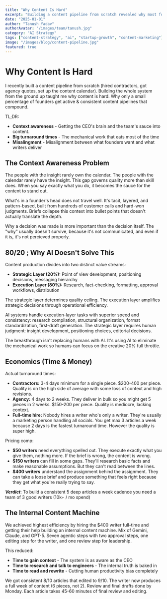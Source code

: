 ```yaml
---
title: "Why Content Is Hard"
excerpt: "Building a content pipeline from scratch revealed why most founders struggle with consistent content creation - and how AI changes the economics"
date: "2025-01-01"
author: "Tanush Yadav"
authorAvatar: "/images/team/tanush.jpg"
category: "AI Strategy"
tags: ["content-strategy", "ai", "startup-growth", "content-marketing"]
image: "/images/blog/content-pipeline.jpg"
featured: true
---
```


# Why Content Is Hard

I recently built a content pipeline from scratch (hired contractors, got agency quotes, set up the content calendar). Building the whole system from the ground up taught me why content is hard. Why only a small percentage of founders get active & consistent content pipelines that compound.

TL;DR:

- **Context awareness** - Getting the CEO's brain and the team's sauce into content.
- **Big turnaround times** - The mechanical work that eats most of the time
- **Misalingment** - Misalignment between what founders want and what writers deliver

## The Context Awareness Problem

The people with the insight rarely own the calendar. The people with the calendar rarely have the insight. This gap governs quality more than skill does. When you say exactly what you do, it becomes the sauce for the content to stand out.

What's in a founder's head does not travel well. It's tacit, layered, and pattern-based, built from hundreds of customer calls and hard-won judgments. Briefs collapse this context into bullet points that doesn't actually translate the depth.

Why a decision was made is more important than the decision itself. The "why" usually doesn't survive, because it's not communicated, and even if it is, it's not percieved properly.

## 80/20 ; Why AI Doesn't Solve This

Content production divides into two distinct value streams:

- **Strategic Layer (20%):** Point of view development, positioning decisions, messaging hierarchy
- **Execution Layer (80%):** Research, fact-checking, formatting, approval workflows, distribution

The strategic layer determines quality ceiling. The execution layer amplifies strategic decisions through operational efficiency.

AI systems handle execution-layer tasks with superior speed and consistency: research compilation, structural organization, format standardization, first-draft generation. The strategic layer requires human judgment: insight development, positioning choices, editorial decisions.

The breakthrough isn't replacing humans with AI. It's using AI to eliminate the mechanical work so humans can focus on the creative 20% full throttle.

## Economics (Time & Money)

Actual turnaround times:

- **Contractors:** 3-4 days minimum for a single piece. $200-400 per piece. Quality is on the high side of average with some loss of context and high revisions.
- **Agency:** 4 days to 2 weeks. They deliver in bulk so you might get 5 pieces in 2 weeks. $150-200 per piece. Quality is mediocre, lacking context.
- **Full-time hire:** Nobody hires a writer who's only a writer. They're usually a marketing person handling all socials. You get max 3 articles a week because 2 days is the fastest turnaround time. However the quality is super high.

Pricing comp:

- **$50 writers** need everything spelled out. They execute exactly what you give them, nothing more. If the brief is wrong, the content is wrong.
- **$150 writers** can fill in some gaps. They'll research basic facts and make reasonable assumptions. But they can't read between the lines.
- **$400 writers** understand the assignment behind the assignment. They can take a loose brief and produce something that feels right because they get what you're really trying to say.

**_Verdict_**: To build a consistent 5 deep articles a week cadence you need a team of 3 good writers (10k+ / mo spend)

## The Internal Content Machine

We achieved highest efficiency by hiring the $400 writer full-time and getting their help building an internal content machine. Mix of Gemini, Claude, and GPT-5. Seven agentic steps with two approval steps, one editing step for the writer, and one review step for leadership.

This reduced:

- **Time to gain context** - The system is as aware as the CEO
- **Time to research and talk to engineers** - The internal truth is baked in
- **Time to read and rewrite** - Cutting human productivity bias completely

We got consistent 8/10 articles that edited to 9/10. The writer now produces a full week of content (6 pieces, not 2). Review and final drafts done by Monday. Each article takes 45-60 minutes of final review and editing.
